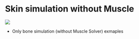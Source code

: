 # Skin simulation without Muscle

![](https://i.gyazo.com/6c8b311cefd07f5807e0453fa65e3cf6.gif)

- Only bone simulation (without Muscle Solver) exmaples